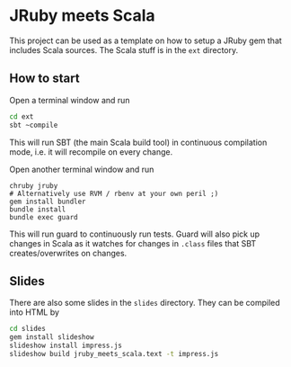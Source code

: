 JRuby meets Scala
=================

This project can be used as a template on how to setup a JRuby gem that includes Scala sources.
The Scala stuff is in the `ext` directory.

How to start
------------
Open a terminal window and run
```bash
cd ext
sbt ~compile
```
This will run SBT (the main Scala build tool) in continuous compilation mode, i.e. it will recompile on every change.


Open another terminal window and run
```
chruby jruby
# Alternatively use RVM / rbenv at your own peril ;)
gem install bundler
bundle install
bundle exec guard
```
This will run guard to continuously run tests. Guard will also pick up changes in Scala as it watches for changes in `.class` files that SBT creates/overwrites on changes.

Slides
------
There are also some slides in the `slides` directory. They can be compiled into HTML by
```bash
cd slides
gem install slideshow
slideshow install impress.js
slideshow build jruby_meets_scala.text -t impress.js
```
